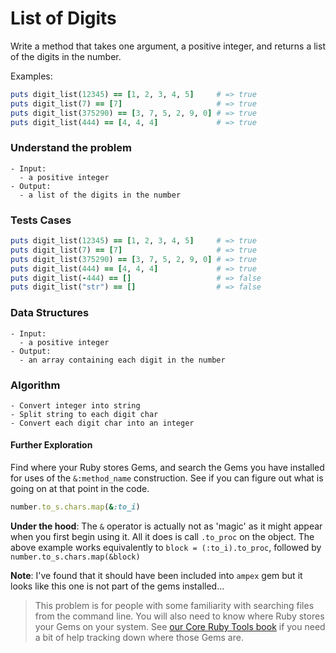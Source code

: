 # List of Digits

Write a method that takes one argument, a positive integer, and returns a list of the digits in the number.

Examples:

```ruby
puts digit_list(12345) == [1, 2, 3, 4, 5]     # => true
puts digit_list(7) == [7]                     # => true
puts digit_list(375290) == [3, 7, 5, 2, 9, 0] # => true
puts digit_list(444) == [4, 4, 4]             # => true
```



### Understand the problem

```
- Input:
  - a positive integer
- Output:
  - a list of the digits in the number
```

### Tests Cases

```ruby
puts digit_list(12345) == [1, 2, 3, 4, 5]     # => true
puts digit_list(7) == [7]                     # => true
puts digit_list(375290) == [3, 7, 5, 2, 9, 0] # => true
puts digit_list(444) == [4, 4, 4]             # => true
puts digit_list(-444) == []             	  # => false
puts digit_list("str") == []             	  # => false
```

### Data Structures

```
- Input:
  - a positive integer
- Output:
  - an array containing each digit in the number
```

### Algorithm

```
- Convert integer into string
- Split string to each digit char
- Convert each digit char into an integer
```



#### Further Exploration

Find where your Ruby stores Gems, and search the Gems you have installed for uses of the `&:method_name` construction. See if you can figure out what is going on at that point in the code.

```ruby
number.to_s.chars.map(&:to_i)
```

**Under the hood**: The `&` operator is actually not as 'magic' as it might appear when you first begin using it. All it does is call `.to_proc` on the object. The above example works equivalently to `block = (:to_i).to_proc`, followed by `number.to_s.chars.map(&block)`

**Note**: I've found that it should have been included into `ampex` gem but it looks like this one is not part of the gems installed… 

>  This problem is for people with some familiarity with searching files from the command line. You will also need to know where Ruby stores your Gems on your system. See [our Core Ruby Tools book](https://launchschool.com/books/core_ruby_tools/read/gems#gemsrubyandyourcomputer) if you need a bit of help tracking down where those Gems are.